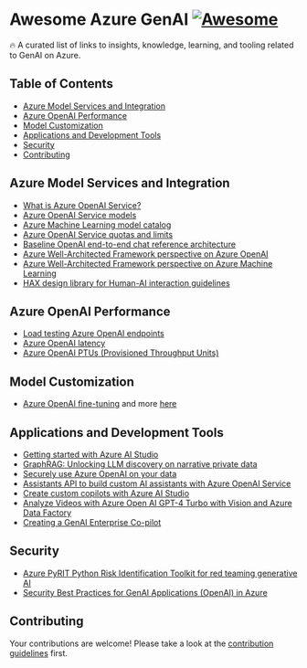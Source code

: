# Awesome Azure GenAI [![Awesome](https://awesome.re/badge.svg)](https://awesome.re)
🔥 A curated list of links to insights, knowledge, learning, and tooling related to GenAI on Azure.

## Table of Contents
- [Azure Model Services and Integration](#azure-model-services-and-integration)
- [Azure OpenAI Performance](#azure-openai-performance)
- [Model Customization](#model-customization)
- [Applications and Development Tools](#applications-and-development-tools)
- [Security](#security)
- [Contributing](#contributing)

## Azure Model Services and Integration
* [What is Azure OpenAI Service?](https://learn.microsoft.com/en-us/azure/ai-services/openai/overview)
* [Azure OpenAI Service models](https://learn.microsoft.com/en-us/azure/ai-services/openai/concepts/models)
* [Azure Machine Learning model catalog](https://learn.microsoft.com/en-us/azure/machine-learning/concept-model-catalog?view=azureml-api-2)
* [Azure OpenAI Service quotas and limits](https://learn.microsoft.com/en-us/azure/ai-services/openai/quotas-limits)
* [Baseline OpenAI end-to-end chat reference architecture](https://learn.microsoft.com/en-us/azure/architecture/ai-ml/architecture/baseline-openai-e2e-chat)
* [Azure Well-Architected Framework perspective on Azure OpenAI](https://learn.microsoft.com/en-us/azure/well-architected/service-guides/azure-openai)
* [Azure Well-Architected Framework perspective on Azure Machine Learning](https://learn.microsoft.com/en-us/azure/well-architected/service-guides/azure-machine-learning)
* [HAX design library for Human-AI interaction guidelines](https://www.microsoft.com/en-us/haxtoolkit/library/?content_type%5B0%5D=guideline&content_type%5B1%5D=pattern&content_type%5B%5D=example)

## Azure OpenAI Performance
* [Load testing Azure OpenAI endpoints](https://techcommunity.microsoft.com/t5/ai-azure-ai-services-blog/load-testing-azure-openai-with-jmeter/ba-p/4068117)
* [Azure OpenAI latency](https://learn.microsoft.com/en-us/azure/ai-services/openai/how-to/latency)
* [Azure OpenAI PTUs (Provisioned Throughput Units)](https://learn.microsoft.com/en-us/azure/ai-services/openai/concepts/provisioned-throughput)

## Model Customization
* [Azure OpenAI fine-tuning](https://learn.microsoft.com/en-us/azure/ai-services/openai/how-to/fine-tuning?tabs=turbo%2Cpython&pivots=programming-language-studio) and more [here](https://techcommunity.microsoft.com/t5/ai-azure-ai-services-blog/fine-tuning-now-available-with-azure-openai-service/ba-p/3954693)

## Applications and Development Tools
* [Getting started with Azure AI Studio](https://www.linkedin.com/pulse/getting-started-azure-ai-studio-valentina-alto-wx1of/)
* [GraphRAG: Unlocking LLM discovery on narrative private data](https://www.microsoft.com/en-us/research/blog/graphrag-unlocking-llm-discovery-on-narrative-private-data/)
* [Securely use Azure OpenAI on your data](https://learn.microsoft.com/en-us/azure/ai-services/openai/how-to/use-your-data-securely)
* [Assistants API to build custom AI assistants with Azure OpenAI Service](https://www.youtube.com/watch?v=CMXtAe5DhXc)
* [Create custom copilots with Azure AI Studio](https://learn.microsoft.com/en-us/training/paths/create-custom-copilots-ai-studio/)
* [Analyze Videos with Azure Open AI GPT-4 Turbo with Vision and Azure Data Factory](https://techcommunity.microsoft.com/t5/fasttrack-for-azure/analyze-videos-with-azure-open-ai-gpt-4-turbo-with-vision-and/ba-p/4032778)
* [Creating a GenAI Enterprise Co-pilot](https://www.linkedin.com/pulse/genai-enterprise-copilot-serhiy-seletskyi--mprqf/?trackingId=ea1fOd%2BrTXOODIoiZfjNrg%3D%3D)

## Security
* [Azure PyRIT Python Risk Identification Toolkit for red teaming generative AI](https://github.com/Azure/PyRIT)
* [Security Best Practices for GenAI Applications (OpenAI) in Azure](https://techcommunity.microsoft.com/t5/azure-architecture-blog/security-best-practices-for-genai-applications-openai-in-azure/ba-p/4027885)

## Contributing

Your contributions are welcome! Please take a look at the [contribution guidelines](https://github.com/corticalstack/awesome-azure-genai/blob/master/CONTRIBUTING.md) first.

